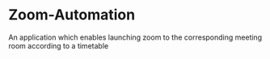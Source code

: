 # Zoom-Automation
An application which enables launching zoom to the corresponding meeting room according to a timetable
